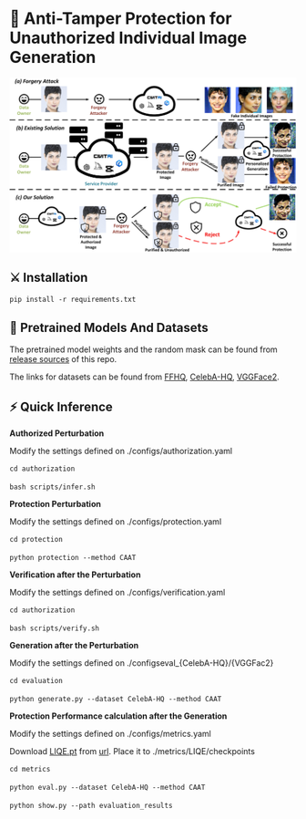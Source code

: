 # :book: Anti-Tamper Protection for Unauthorized Individual Image Generation



<div style="text-align: center;">
    <img src="./assets/concept.jpg" alt="Page 1 of PDF" width="800" />
</div>

## <a name="installation"></a>:crossed_swords: Installation

```shell
pip install -r requirements.txt
```

## <a name="pretrained_models"></a>:dna: Pretrained Models And Datasets

The pretrained model weights and the random mask can be found from [release sources](https://github.com/codesubmission-tool/Anti-tamper-Perturbation/releases) of this repo.

The links for datasets can be found from [FFHQ](https://github.com/NVlabs/ffhq-dataset), [CelebA-HQ](https://github.com/VinAIResearch/Anti-DreamBooth/tree/main), [VGGFace2](https://github.com/VinAIResearch/Anti-DreamBooth/tree/main).

## :zap: Quick Inference

**Authorized Perturbation**

Modify the settings defined on ./configs/authorization.yaml

```
cd authorization

bash scripts/infer.sh 
```
**Protection Perturbation**

Modify the settings defined on ./configs/protection.yaml

```
cd protection

python protection --method CAAT
```

**Verification after the Perturbation**

Modify the settings defined on ./configs/verification.yaml

```
cd authorization

bash scripts/verify.sh 
```

**Generation after the Perturbation**

Modify the settings defined on ./configseval_{CelebA-HQ}/{VGGFac2}

```
cd evaluation

python generate.py --dataset CelebA-HQ --method CAAT
```

**Protection Performance calculation after the Generation**

Modify the settings defined on ./configs/metrics.yaml

Download [LIQE.pt](https://drive.google.com/file/d/1GoKwUKNR-rvX11QbKRN8MuBZw2hXKHGh/view) from [url](https://github.com/zwx8981/LIQE). Place it to ./metrics/LIQE/checkpoints

```
cd metrics

python eval.py --dataset CelebA-HQ --method CAAT

python show.py --path evaluation_results
```

<!-- **Complete ATP Pipeline** -->

<!-- ## :computer: Training -->


